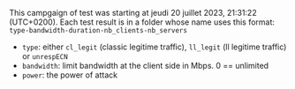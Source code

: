 This campgaign of test was starting at jeudi 20 juillet 2023, 21:31:22 (UTC+0200).
Each test result is in a folder whose name uses this format: `type-bandwidth-duration-nb_clients-nb_servers`
- `type`: either `cl_legit` (classic legitime traffic), `ll_legit` (ll legitime traffic) or `unrespECN`
- `bandwidth`: limit bandwidth at the client side in Mbps. 0 == unlimited
- `power`: the power of attack
